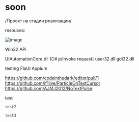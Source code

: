# soon
/Проект на стадии реализации/

resouces:

![image](https://github.com/bratbobert/while/assets/101482794/e24d2bdd-febd-4508-ae4c-7151519dcf93)

Win32 API

UIAutomationCore.dll (C# p/Invoke request)
user32.dll
gdi32.dll

testing 
FlaUI
Appium

https://github.com/codeinthedark/editor/pull/1
https://github.com/if1live/ParticleOnTextCursor
https://github.com/AJMJ2012/NoTextPulse

~~test~~
```
test2
```
`test3`
